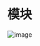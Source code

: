# 模块
![image](https://user-images.githubusercontent.com/71583369/150488650-526065b3-1662-4d3a-a4bb-34073b24e250.png)
